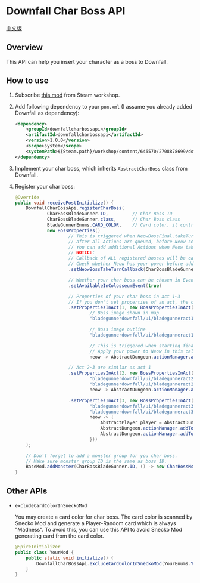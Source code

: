 # Downfall Char Boss API

[中文版](README.cn.md)

## Overview

This API can help you insert your character as a boss to Downfall.

## How to use

1.  Subscribe [this mod](https://steamcommunity.com/sharedfiles/filedetails/?id=2708878699) from Steam workshop.

2.  Add following dependency to your `pom.xml` (I assume you already added Downfall as dependency):

    ```xml
    <dependency>
        <groupId>downfallcharbossapi</groupId>
        <artifactId>downfallcharbossapi</artifactId>
        <version>1.0.0</version>
        <scope>system</scope>
        <systemPath>${Steam.path}/workshop/content/646570/2708878699/downfallcharbossapi.jar</systemPath>
    </dependency>
    ```

3.  Implement your char boss, which inherits `AbstractCharBoss` class from Downfall.

4.  Register your char boss:

    ```java
    @Override
    public void receivePostInitialize() {
        DownfallCharBossApi.registerCharBoss(
                CharBossBladeGunner.ID,         // Char Boss ID
                CharBossBladeGunner.class,      // Char Boss class
                BladeGunnerEnums.CARD_COLOR,    // Card color, it controls energy orb image in tooltip of relics
                new BossProperties()
                        // This is triggered when NeowBossFinal.takeTurn is called,
                        // after all Actions are queued, before Neow set next move.
                        // You can add additional Actions when Neow takes turn.
                        // NOTICE:
                        // Callback of ALL registered bosses will be called.
                        // Check whether Neow has your power before adding Actions.
                        .setNeowBossTakeTurnCallback(CharBossBladeGunner::neowBossTakeTurn)
    
                        // Whether your char boss can be chosen in Event "Colosseum".
                        .setAvailableInColosseumEvent(true)
    
                        // Properties of your char boss in act 1~3
                        // If you don't set properties of an act, the char boss won't be chosen as boss of that act.
                        .setPropertiesInAct(1, new BossPropertiesInAct(
                                // Boss image shown in map
                                "bladegunnerdownfall/ui/bladegunneract1.png",
    
                                // Boss image outline
                                "bladegunnerdownfall/ui/bladegunneract1outline.png",
    
                                // This is triggered when starting final battle and Neow is getting power from char bosses you met.
                                // Apply your power to Neow in this callback.
                                neow -> AbstractDungeon.actionManager.addToBottom(new ApplyPowerAction(neow, neow, new NeowRepreparaionPower(neow)))))
    
                        // Act 2~3 are similar as act 1
                        .setPropertiesInAct(2, new BossPropertiesInAct(
                                "bladegunnerdownfall/ui/bladegunneract2.png",
                                "bladegunnerdownfall/ui/bladegunneract2outline.png",
                                neow -> AbstractDungeon.actionManager.addToBottom(new ApplyPowerAction(neow, neow, new NeowCollectionAddictedPower(neow)))))
    
                        .setPropertiesInAct(3, new BossPropertiesInAct(
                                "bladegunnerdownfall/ui/bladegunneract3.png",
                                "bladegunnerdownfall/ui/bladegunneract3outline.png",
                                neow -> {
                                    AbstractPlayer player = AbstractDungeon.player;
                                    AbstractDungeon.actionManager.addToBottom(new ApplyPowerAction(neow, neow, new NeowGunfirePower(neow, 4)));
                                    AbstractDungeon.actionManager.addToBottom(new ApplyPowerAction(player, player, new BurningResistancePower(player)));
                                }))
        );
    
        // Don't forget to add a monster group for you char boss.
        // Make sure monster group ID is the same as boss ID.
        BaseMod.addMonster(CharBossBladeGunner.ID, () -> new CharBossMonsterGroup(new AbstractMonster[] { new CharBossBladeGunner() }));
    }
    ```

## Other APIs

*   `excludeCardColorInSneckoMod`

    You may create a card color for char boss. The card color is scanned by Snecko Mod and generate a Player-Random
    card which is always "Madness". To avoid this, you can use this API to avoid Snecko Mod generating card from the
    card color.
    
    ```java
    @SpireInitializer
    public class YourMod {
        public static void initialize() {
            DownfallCharBossApi.excludeCardColorInSneckoMod(YourEnums.YOUR_CARD_COLOR);
        }
    }
    ```